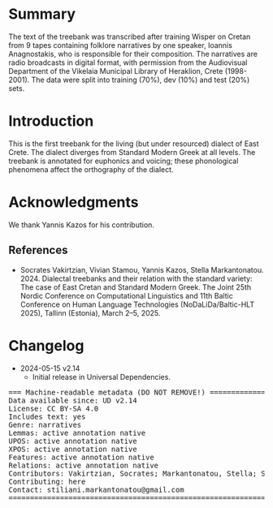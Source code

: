 # Summary

The text of the treebank was transcribed after training Wisper on Cretan from 9 tapes containing  folklore narratives by one speaker, Ioannis Anagnostakis, who is responsible for their composition. The narratives are radio broadcasts in digital format, with permission from the Audiovisual Department of the Vikelaia Municipal Library of Heraklion, Crete (1998-2001).
The data were split into  training (70%),  dev (10%) and  test (20%) sets. 




# Introduction

This is the first treebank for the living (but under resourced) dialect of East Crete. The dialect diverges from Standard Modern Greek at all levels. The treebank is annotated for euphonics and voicing; these phonological phenomena affect the orthography of the dialect. 


# Acknowledgments

We thank Yannis Kazos for his contribution. 

## References

* Socrates Vakirtzian, Vivian Stamou, Yannis Kazos,  Stella Markantonatou. 2024. Dialectal treebanks and their relation with the standard variety: The case of East Cretan and Standard Modern Greek. The Joint 25th Nordic Conference on Computational Linguistics and 11th Baltic Conference on Human Language Technologies (NoDaLiDa/Baltic-HLT 2025), Tallinn (Estonia), March 2–5, 2025.


# Changelog

* 2024-05-15 v2.14
  * Initial release in Universal Dependencies.


<pre>
=== Machine-readable metadata (DO NOT REMOVE!) ================================
Data available since: UD v2.14
License: CC BY-SA 4.0
Includes text: yes
Genre: narratives
Lemmas: active annotation native
UPOS: active annotation native
XPOS: active annotation native
Features: active annotation native
Relations: active annotation native
Contributors: Vakirtzian, Socrates; Markantonatou, Stella; Stamou, Vivian;
Contributing: here
Contact: stiliani.markantonatou@gmail.com
===============================================================================
</pre>

